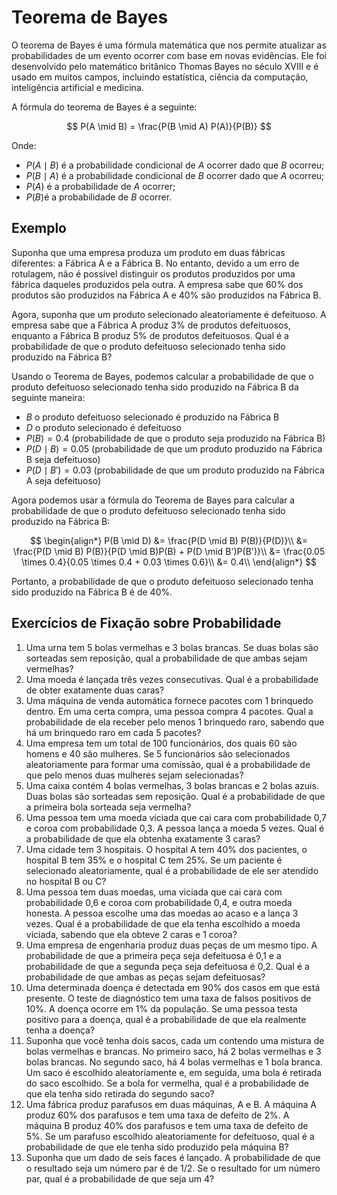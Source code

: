 # Teorema de Bayes

O teorema de Bayes é uma fórmula matemática que nos permite atualizar as probabilidades de um evento ocorrer com base em novas evidências. Ele foi desenvolvido pelo matemático britânico Thomas Bayes no século XVIII e é usado em muitos campos, incluindo estatística, ciência da computação, inteligência artificial e medicina.

A fórmula do teorema de Bayes é a seguinte:

$$
P(A \mid B) = \frac{P(B \mid A) P(A)}{P(B)}
$$

Onde:

- $P(A \mid B)$ é a probabilidade condicional de $A$ ocorrer dado que $B$ ocorreu;
- $P(B \mid A)$ é a probabilidade condicional de $B$ ocorrer dado que $A$ ocorreu;
- $P(A)$ é a probabilidade de $A$ ocorrer;
- $P(B)$é a probabilidade de $B$ ocorrer.

## Exemplo

Suponha que uma empresa produza um produto em duas fábricas diferentes: a Fábrica A e a Fábrica B.
No entanto, devido a um erro de rotulagem, não é possível distinguir os produtos produzidos por uma fábrica daqueles produzidos pela outra.
A empresa sabe que $60\%$ dos produtos são produzidos na Fábrica A e $40\%$ são produzidos na Fábrica B.

Agora, suponha que um produto selecionado aleatoriamente é defeituoso.
A empresa sabe que a Fábrica A produz $3\%$ de produtos defeituosos, enquanto a Fábrica B produz $5\%$ de produtos defeituosos.
Qual é a probabilidade de que o produto defeituoso selecionado tenha sido produzido na Fábrica B?

Usando o Teorema de Bayes, podemos calcular a probabilidade de que o produto defeituoso selecionado tenha sido produzido na Fábrica B da seguinte maneira:

- $B$ o produto defeituoso selecionado é produzido na Fábrica B
- $D$ o produto selecionado é defeituoso
- $P(B) = 0.4$ (probabilidade de que o produto seja produzido na Fábrica B)
- $P(D \mid B) = 0.05$ (probabilidade de que um produto produzido na Fábrica B seja defeituoso)
- $P(D \mid B') = 0.03$ (probabilidade de que um produto produzido na Fábrica A seja defeituoso)

Agora podemos usar a fórmula do Teorema de Bayes para calcular a probabilidade de que o produto defeituoso selecionado tenha sido produzido na Fábrica B:

$$
\begin{align*}
P(B \mid D) &= \frac{P(D \mid B) P(B)}{P(D)}\\
&= \frac{P(D \mid B) P(B)}{P(D \mid B)P(B) + P(D \mid B')P(B')}\\
&= \frac{0.05 \times 0.4}{0.05 \times 0.4 + 0.03 \times 0.6}\\
&= 0.4\\
\end{align*}
$$

Portanto, a probabilidade de que o produto defeituoso selecionado tenha sido produzido na Fábrica B é de $40\%$.

## Exercícios de Fixação sobre Probabilidade

1. Uma urna tem 5 bolas vermelhas e 3 bolas brancas.
   Se duas bolas são sorteadas sem reposição, qual a probabilidade de que ambas sejam vermelhas?
2. Uma moeda é lançada três vezes consecutivas.
   Qual é a probabilidade de obter exatamente duas caras?
3. Uma máquina de venda automática fornece pacotes com 1 brinquedo dentro.
   Em uma certa compra, uma pessoa compra 4 pacotes.
   Qual a probabilidade de ela receber pelo menos 1 brinquedo raro, sabendo que há um brinquedo raro em cada 5 pacotes?
4. Uma empresa tem um total de 100 funcionários, dos quais 60 são homens e 40 são mulheres.
   Se 5 funcionários são selecionados aleatoriamente para formar uma comissão, qual é a probabilidade de que pelo menos duas mulheres sejam selecionadas?
5. Uma caixa contém 4 bolas vermelhas, 3 bolas brancas e 2 bolas azuis.
   Duas bolas são sorteadas sem reposição. Qual é a probabilidade de que a primeira bola sorteada seja vermelha?
6. Uma pessoa tem uma moeda viciada que cai cara com probabilidade 0,7 e coroa com probabilidade 0,3.
   A pessoa lança a moeda 5 vezes.
   Qual é a probabilidade de que ela obtenha exatamente 3 caras?
7. Uma cidade tem 3 hospitais.
   O hospital A tem 40% dos pacientes, o hospital B tem 35% e o hospital C tem 25%.
   Se um paciente é selecionado aleatoriamente, qual é a probabilidade de ele ser atendido no hospital B ou C?
8. Uma pessoa tem duas moedas, uma viciada que cai cara com probabilidade 0,6 e coroa com probabilidade 0,4, e outra moeda honesta.
   A pessoa escolhe uma das moedas ao acaso e a lança 3 vezes.
   Qual é a probabilidade de que ela tenha escolhido a moeda viciada, sabendo que ela obteve 2 caras e 1 coroa?
9. Uma empresa de engenharia produz duas peças de um mesmo tipo.
   A probabilidade de que a primeira peça seja defeituosa é 0,1 e a probabilidade de que a segunda peça seja defeituosa é 0,2.
   Qual é a probabilidade de que ambas as peças sejam defeituosas?
10. Uma determinada doença é detectada em 90% dos casos em que está presente.
    O teste de diagnóstico tem uma taxa de falsos positivos de 10%.
    A doença ocorre em 1% da população.
    Se uma pessoa testa positivo para a doença, qual é a probabilidade de que ela realmente tenha a doença?
11. Suponha que você tenha dois sacos, cada um contendo uma mistura de bolas vermelhas e brancas.
    No primeiro saco, há 2 bolas vermelhas e 3 bolas brancas.
    No segundo saco, há 4 bolas vermelhas e 1 bola branca.
    Um saco é escolhido aleatoriamente e, em seguida, uma bola é retirada do saco escolhido.
    Se a bola for vermelha, qual é a probabilidade de que ela tenha sido retirada do segundo saco?
12. Uma fábrica produz parafusos em duas máquinas, A e B.
    A máquina A produz 60% dos parafusos e tem uma taxa de defeito de 2%.
    A máquina B produz 40% dos parafusos e tem uma taxa de defeito de 5%.
    Se um parafuso escolhido aleatoriamente for defeituoso, qual é a probabilidade de que ele tenha sido produzido pela máquina B?
13. Suponha que um dado de seis faces é lançado.
    A probabilidade de que o resultado seja um número par é de 1/2.
    Se o resultado for um número par, qual é a probabilidade de que seja um 4?

